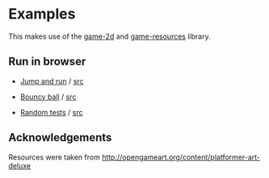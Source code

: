 # Examples

This makes use of the [game-2d](http://package.elm-lang.org/packages/Zinggi/elm-2d-game/latest/) and [game-resources](http://package.elm-lang.org/packages/Zinggi/elm-game-resources/latest) library.


## Run in browser
 * [Jump and run](https://zinggi.github.io/elm-2d-game-examples/MarioLike.html) / [src](https://github.com/Zinggi/elm-2d-game-examples/blob/master/MarioLike.elm)

 * [Bouncy ball](https://zinggi.github.io/elm-2d-game-examples/bouncyBall.html) / [src](https://github.com/Zinggi/elm-2d-game-examples/blob/master/bouncyBall.elm)

 * [Random tests](https://zinggi.github.io/elm-2d-game-examples/example1.html) / [src](https://github.com/Zinggi/elm-2d-game-examples/blob/master/example1.elm)


## Acknowledgements
Resources were taken from http://opengameart.org/content/platformer-art-deluxe
